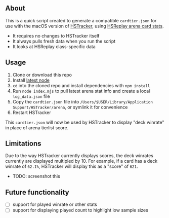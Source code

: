 ## About

This is a quick script created to generate a compatible `cardtier.json` for use with the macOS version of [HSTracker](https://github.com/HearthSim/HSTracker), using [HSReplay arena card stats](https://hsreplay.net/cards/#gameType=ARENA).

* It requires no changes to HSTracker itself
* It always pulls fresh data when you run the script
* It looks at HSReplay class-specific data

## Usage

1. Clone or download this repo
1. Install [latest node](https://nodejs.org/en/)
1. `cd` into the cloned repo and install dependencies with `npm install`
1. Run `node index.mjs` to pull latest arena stat info and create a local `log_data.json` file
1. Copy the `cardtier.json` file into `/Users/$USER/Library/Application Support/HSTracker/arena`, or symlink it for convenience
1. Restart HSTracker

This `cardtier.json` will now be used by HSTracker to display "deck winrate" in place of arena tierlist score.

## Limitations

Due to the way HSTracker currently displays scores, the deck winrates currently are displayed multipled by 10. For example, if a card has a deck winrate of `62.1%`, HSTracker will display this as a "score" of `621`.

* TODO: screenshot this

## Future functionality

* [ ] support for played winrate or other stats
* [ ] support for displaying played count to highlight low sample sizes
